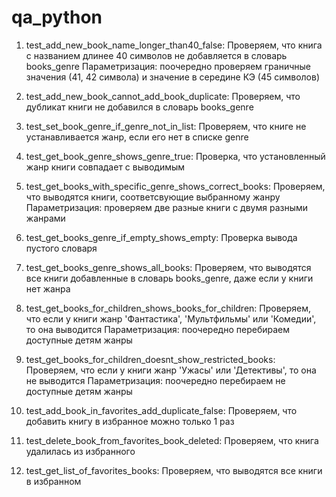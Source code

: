 # qa_python

1) test_add_new_book_name_longer_than40_false:
Проверяем, что книга с названием длинее 40 символов не добавляется в словарь books_genre
Параметризация: поочередно проверяем граничные значения (41, 42 символа) и значение в середине КЭ (45 символов)

2) test_add_new_book_cannot_add_book_duplicate:
Проверяем, что дубликат книги не добавился в словарь books_genre

3) test_set_book_genre_if_genre_not_in_list:
Проверяем, что книге не устанавливается жанр, если его нет в списке genre 

4) test_get_book_genre_shows_genre_true:
Проверка, что установленный жанр книги совпадает с выводимым

5) test_get_books_with_specific_genre_shows_correct_books:
Проверяем, что выводятся книги, соответсвующие выбранному жанру
Параметризация: проверяем две разные книги с двумя разными жанрами

6) test_get_books_genre_if_empty_shows_empty:
Проверка вывода пустого словаря

7) test_get_books_genre_shows_all_books:
Проверяем, что выводятся все книги добавленные в словарь books_genre, даже если у книги нет жанра

8) test_get_books_for_children_shows_books_for_children:
Проверяем, что если у книги жанр 'Фантастика', 'Мультфильмы' или 'Комедии', то она выводится
Параметризация: поочередно перебираем доступные детям жанры

9) test_get_books_for_children_doesnt_show_restricted_books:
Проверяем, что если у книги жанр 'Ужасы' или 'Детективы', то она не выводится
Параметризация: поочередно перебираем не доступные детям жанры

10) test_add_book_in_favorites_add_duplicate_false:
Проверяем, что добавить книгу в избранное можно только 1 раз

11) test_delete_book_from_favorites_book_deleted:
Проверяем, что книга удалилась из избранного

12) test_get_list_of_favorites_books:
Проверяем, что выводятся все книги в избранном
